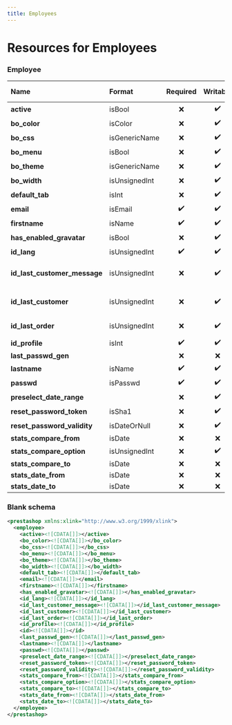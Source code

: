 ```yaml
---
title: Employees
---
```


# Resources for Employees

### Employee

|             Name             |    Format     | Required | Writable | Max size |       Description        |
| :--------------------------- | :------------ | :------: | :------: | -------: | :----------------------- |
| **active**                   | isBool        | ❌        | ✔️       |          |                          |
| **bo_color**                 | isColor       | ❌        | ✔️       | 32       |                          |
| **bo_css**                   | isGenericName | ❌        | ✔️       | 64       |                          |
| **bo_menu**                  | isBool        | ❌        | ✔️       |          |                          |
| **bo_theme**                 | isGenericName | ❌        | ✔️       | 32       |                          |
| **bo_width**                 | isUnsignedInt | ❌        | ✔️       |          |                          |
| **default_tab**              | isInt         | ❌        | ✔️       |          |                          |
| **email**                    | isEmail       | ✔️       | ✔️       | 255      |                          |
| **firstname**                | isName        | ✔️       | ✔️       | 255      |                          |
| **has_enabled_gravatar**     | isBool        | ❌        | ✔️       |          |                          |
| **id_lang**                  | isUnsignedInt | ✔️       | ✔️       |          | Lang ID                  |
| **id_last_customer_message** | isUnsignedInt | ❌        | ✔️       |          | Last customer message ID |
| **id_last_customer**         | isUnsignedInt | ❌        | ✔️       |          | Last customer ID         |
| **id_last_order**            | isUnsignedInt | ❌        | ✔️       |          | Last order ID            |
| **id_profile**               | isInt         | ✔️       | ✔️       |          | Profile ID               |
| **last_passwd_gen**          |               | ❌        | ❌        |          |                          |
| **lastname**                 | isName        | ✔️       | ✔️       | 255      |                          |
| **passwd**                   | isPasswd      | ✔️       | ✔️       | 255      |                          |
| **preselect_date_range**     |               | ❌        | ✔️       | 32       |                          |
| **reset_password_token**     | isSha1        | ❌        | ✔️       | 40       |                          |
| **reset_password_validity**  | isDateOrNull  | ❌        | ✔️       |          |                          |
| **stats_compare_from**       | isDate        | ❌        | ❌        |          |                          |
| **stats_compare_option**     | isUnsignedInt | ❌        | ✔️       |          |                          |
| **stats_compare_to**         | isDate        | ❌        | ❌        |          |                          |
| **stats_date_from**          | isDate        | ❌        | ❌        |          |                          |
| **stats_date_to**            | isDate        | ❌        | ❌        |          |                          |


### Blank schema

```xml
<prestashop xmlns:xlink="http://www.w3.org/1999/xlink">
  <employee>
    <active><![CDATA[]]></active>
    <bo_color><![CDATA[]]></bo_color>
    <bo_css><![CDATA[]]></bo_css>
    <bo_menu><![CDATA[]]></bo_menu>
    <bo_theme><![CDATA[]]></bo_theme>
    <bo_width><![CDATA[]]></bo_width>
    <default_tab><![CDATA[]]></default_tab>
    <email><![CDATA[]]></email>
    <firstname><![CDATA[]]></firstname>
    <has_enabled_gravatar><![CDATA[]]></has_enabled_gravatar>
    <id_lang><![CDATA[]]></id_lang>
    <id_last_customer_message><![CDATA[]]></id_last_customer_message>
    <id_last_customer><![CDATA[]]></id_last_customer>
    <id_last_order><![CDATA[]]></id_last_order>
    <id_profile><![CDATA[]]></id_profile>
    <id><![CDATA[]]></id>
    <last_passwd_gen><![CDATA[]]></last_passwd_gen>
    <lastname><![CDATA[]]></lastname>
    <passwd><![CDATA[]]></passwd>
    <preselect_date_range><![CDATA[]]></preselect_date_range>
    <reset_password_token><![CDATA[]]></reset_password_token>
    <reset_password_validity><![CDATA[]]></reset_password_validity>
    <stats_compare_from><![CDATA[]]></stats_compare_from>
    <stats_compare_option><![CDATA[]]></stats_compare_option>
    <stats_compare_to><![CDATA[]]></stats_compare_to>
    <stats_date_from><![CDATA[]]></stats_date_from>
    <stats_date_to><![CDATA[]]></stats_date_to>
  </employee>
</prestashop>
```

